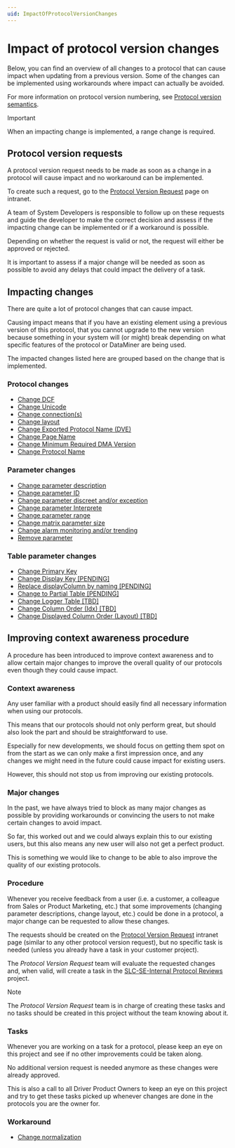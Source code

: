 ```yaml
---
uid: ImpactOfProtocolVersionChanges
---
```


# Impact of protocol version changes

Below, you can find an overview of all changes to a protocol that can cause impact when updating from a previous version. Some of the changes can be implemented using workarounds where impact can actually be avoided.

For more information on protocol version numbering, see [Protocol version semantics](xref:ProtocolVersionSemantics).

> [!IMPORTANT]
> When an impacting change is implemented, a range change is required.

## Protocol version requests

A protocol version request needs to be made as soon as a change in a protocol will cause impact and no workaround can be implemented.

To create such a request, go to the [Protocol Version Request](https://intranet.skyline.be/Lists/Protocol%20Version%20Request/Overview.aspx) page on intranet.

A team of System Developers is responsible to follow up on these requests and guide the developer to make the correct decision and assess if the impacting change can be implemented or if a workaround is possible.

Depending on whether the request is valid or not, the request will either be approved or rejected.

It is important to assess if a major change will be needed as soon as possible to avoid any delays that could impact the delivery of a task.

## Impacting changes

There are quite a lot of protocol changes that can cause impact.

Causing impact means that if you have an existing element using a previous version of this protocol, that you cannot upgrade to the new version because something in your system will (or might) break depending on what specific features of the protocol or DataMiner are being used.

The impacted changes listed here are grouped based on the change that is implemented.

### Protocol changes

- [Change DCF](xref:ChangeDCF)
- [Change Unicode](xref:ChangeUnicode)
- [Change connection(s)](xref:ChangeConnections)
- [Change layout](xref:ChangeLayout)
- [Change Exported Protocol Name (DVE)](xref:ChangeExportedProtocolName)
- [Change Page Name](xref:ChangePageName)
- [Change Minimum Required DMA Version](xref:ChangeMinimumRequiredDMAVersion)
- [Change Protocol Name](xref:ChangeProtocolName)

### Parameter changes

- [Change parameter description](xref:ChangeParameterDescription)
- [Change parameter ID](xref:ChangeParameterID)
- [Change parameter discreet and/or exception](xref:ChangeParameterDiscreetException)
- [Change parameter Interprete](xref:ChangeParameterInterprete)
- [Change parameter range](xref:ChangeParameterRange)
- [Change matrix parameter size](xref:ChangeMatrixParameterSize)
- [Change alarm monitoring and/or trending](xref:ChangeAlarmMonitoringTrending)
- [Remove parameter](xref:RemoveParameter)

### Table parameter changes

- [Change Primary Key](xref:ChangePrimaryKey)
- [Change Display Key [PENDING]](xref:ChangeDisplayKey)
- [Replace displayColumn by naming [PENDING]](xref:ReplaceDisplayColumnByNaming)
- [Change to Partial Table [PENDING]](xref:ChangeToPartialTable)
- [Change Logger Table [TBD]](xref:ChangeLoggerTable)
- [Change Column Order (Idx) [TBD]](xref:ChangeColumnOrder)
- [Change Displayed Column Order (Layout) [TBD]](xref:ChangeDisplayedColumnOrder)

## Improving context awareness procedure

A procedure has been introduced to improve context awareness and to allow certain major changes to improve the overall quality of our protocols even though they could cause impact.

### Context awareness

Any user familiar with a product should easily find all necessary information when using our protocols.

This means that our protocols should not only perform great, but should also look the part and should be straightforward to use.

Especially for new developments, we should focus on getting them spot on from the start as we can only make a first impression once, and any changes we might need in the future could cause impact for existing users.

However, this should not stop us from improving our existing protocols.

### Major changes

In the past, we have always tried to block as many major changes as possible by providing workarounds or convincing the users to not make certain changes to avoid impact.

So far, this worked out and we could always explain this to our existing users, but this also means any new user will also not get a perfect product.

This is something we would like to change to be able to also improve the quality of our existing protocols.

### Procedure

Whenever you receive feedback from a user (i.e. a customer, a colleague from Sales or Product Marketing, etc.) that some improvements (changing parameter descriptions, change layout, etc.) could be done in a protocol, a major change can be requested to allow these changes.

The requests should be created on the [Protocol Version Request](https://intranet.skyline.be/Lists/Protocol%20Version%20Request/Overview.aspx) intranet page (similar to any other protocol version request), but no specific task is needed (unless you already have a task in your customer project).

The *Protocol Version Request* team will evaluate the requested changes and, when valid, will create a task in the [SLC-SE-Internal Protocol Reviews](https://collaboration.skyline.be/project/5938/list) project.

> [!NOTE]
> The *Protocol Version Request* team is in charge of creating these tasks and no tasks should be created in this project without the team knowing about it.

### Tasks

Whenever you are working on a task for a protocol, please keep an eye on this project and see if no other improvements could be taken along.

No additional version request is needed anymore as these changes were already approved.

This is also a call to all Driver Product Owners to keep an eye on this project and try to get these tasks picked up whenever changes are done in the protocols you are the owner for.

### Workaround

- [Change normalization](https://wiki.skyline.be/wiki/System_Development/Driver/Change_normalization)
